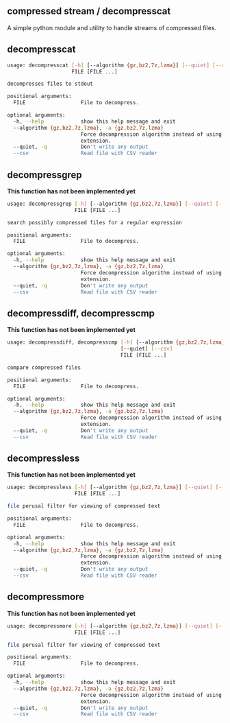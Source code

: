 compressed stream / decompresscat
---------------------------------

A simple python module and utility to handle streams of compressed files.

## decompresscat

```bash
usage: decompresscat [-h] [--algorithm {gz,bz2,7z,lzma}] [--quiet] [--csv]
                     FILE [FILE ...]

decompresses files to stdout

positional arguments:
  FILE                  File to decompress.

optional arguments:
  -h, --help            show this help message and exit
  --algorithm {gz,bz2,7z,lzma}, -a {gz,bz2,7z,lzma}
                        Force decompression algorithm instead of using file
                        extension.
  --quiet, -q           Don't write any output
  --csv                 Read file with CSV reader
```

##  decompressgrep

**This function has not been implemented yet**

```bash
usage: decompressgrep [-h] [--algorithm {gz,bz2,7z,lzma}] [--quiet] [--csv]
                      FILE [FILE ...]

search possibly compressed files for a regular expression

positional arguments:
  FILE                  File to decompress.

optional arguments:
  -h, --help            show this help message and exit
  --algorithm {gz,bz2,7z,lzma}, -a {gz,bz2,7z,lzma}
                        Force decompression algorithm instead of using file
                        extension.
  --quiet, -q           Don't write any output
  --csv                 Read file with CSV reader
```

## decompressdiff, decompresscmp

**This function has not been implemented yet**

```bash
usage: decompressdiff, decompresscmp [-h] [--algorithm {gz,bz2,7z,lzma}]
                                     [--quiet] [--csv]
                                     FILE [FILE ...]

compare compressed files

positional arguments:
  FILE                  File to decompress.

optional arguments:
  -h, --help            show this help message and exit
  --algorithm {gz,bz2,7z,lzma}, -a {gz,bz2,7z,lzma}
                        Force decompression algorithm instead of using file
                        extension.
  --quiet, -q           Don't write any output
  --csv                 Read file with CSV reader
```

## decompressless

**This function has not been implemented yet**

```bash
usage: decompressless [-h] [--algorithm {gz,bz2,7z,lzma}] [--quiet] [--csv]
                      FILE [FILE ...]

file perusal filter for viewing of compressed text

positional arguments:
  FILE                  File to decompress.

optional arguments:
  -h, --help            show this help message and exit
  --algorithm {gz,bz2,7z,lzma}, -a {gz,bz2,7z,lzma}
                        Force decompression algorithm instead of using file
                        extension.
  --quiet, -q           Don't write any output
  --csv                 Read file with CSV reader
```

## decompressmore


**This function has not been implemented yet**

```bash
usage: decompressmore [-h] [--algorithm {gz,bz2,7z,lzma}] [--quiet] [--csv]
                      FILE [FILE ...]

file perusal filter for viewing of compressed text

positional arguments:
  FILE                  File to decompress.

optional arguments:
  -h, --help            show this help message and exit
  --algorithm {gz,bz2,7z,lzma}, -a {gz,bz2,7z,lzma}
                        Force decompression algorithm instead of using file
                        extension.
  --quiet, -q           Don't write any output
  --csv                 Read file with CSV reader
```
